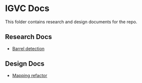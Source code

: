 # IGVC Docs
This folder contains research and design documents for the repo.

## Research Docs
* [Barrel detection](research/barrel_detection.md)

## Design Docs
* [Mapping refactor](design/mapping.md)
